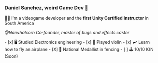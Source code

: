 ### Daniel Sanchez, weird Game Dev 👋
:man_technologist: I'm a videogame developer and the **first Unity Certified Instructor** in South America
<p><em>@Narwhalcorn Co-founder, master of bugs and effects caster</em></p>
- [x] 🖥 Studied Electronics engineering
- [x] 🎻 Played violin
- [x] 🛩 Learn how to fly an airplane
- [X] 🤺 National Medallist in fencing
- [ ] 🕹 10/10 IGN (Soon)

<!--
**danielsanchez93/danielsanchez93** is a ✨ _special_ ✨ repository because its `README.md` (this file) appears on your GitHub profile.

Here are some ideas to get you started:

- 🔭 I’m currently working on ...
- 🌱 I’m currently learning ...
- 👯 I’m looking to collaborate on ...
- 🤔 I’m looking for help with ...
- 💬 Ask me about ...
- 📫 How to reach me: ...
- ⚡ Fun fact: ...
-->
